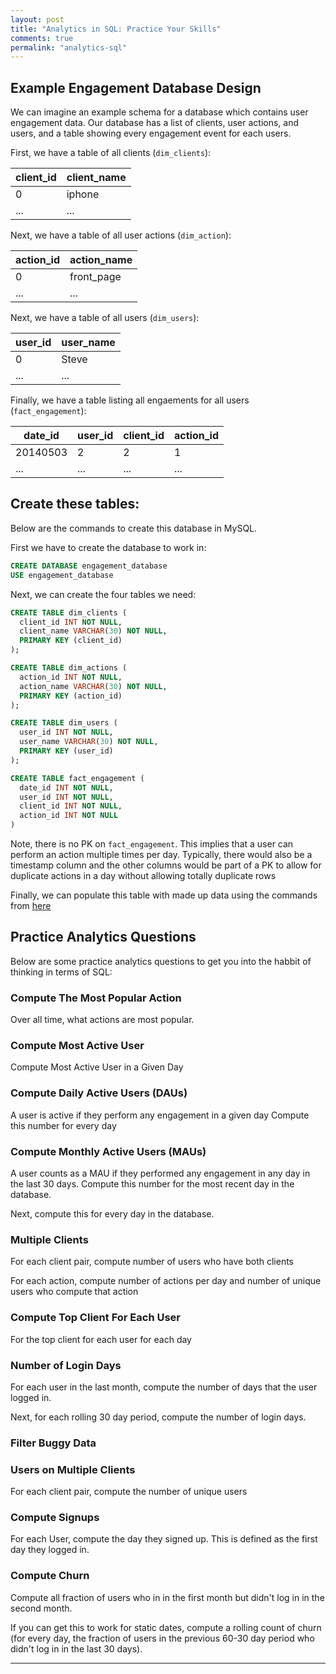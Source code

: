 ```yaml
---
layout: post
title: "Analytics in SQL: Practice Your Skills"
comments: true
permalink: "analytics-sql"
---
```


## Example Engagement Database Design

We can imagine an example schema for a database which contains user engagement data. Our database has a list of clients, user actions, and users, and a table showing every engagement event for each users.

First, we have a table of all clients (`dim_clients`):

| client_id | client_name |
| --------- | ----------- |
|         0 |      iphone |
|       ... |         ... |

Next, we have a table of all user actions (`dim_action`):

| action_id | action_name |
| --------- | ----------- |
|         0 |  front_page |
|       ... |         ... |

Next, we have a table of all users (`dim_users`):

| user_id | user_name |
| ------- | --------- |
|       0 |     Steve |
|     ... |       ... |


Finally, we have a table listing all engaements for all users (`fact_engagement`):

|  date_id | user_id | client_id | action_id |
| -------- | ------- | --------- | --------- |
| 20140503 |       2 |         2 |         1 |
|      ... |     ... |       ... |       ... |

## Create these tables:

Below are the commands to create this database in MySQL.

First we have to create the database to work in:

```sql
CREATE DATABASE engagement_database
USE engagement_database
```

Next, we can create the four tables we need:

```sql
CREATE TABLE dim_clients (
  client_id INT NOT NULL,
  client_name VARCHAR(30) NOT NULL,
  PRIMARY KEY (client_id)
);

CREATE TABLE dim_actions (
  action_id INT NOT NULL,
  action_name VARCHAR(30) NOT NULL,
  PRIMARY KEY (action_id)
);

CREATE TABLE dim_users (
  user_id INT NOT NULL,
  user_name VARCHAR(30) NOT NULL,
  PRIMARY KEY (user_id)
);

CREATE TABLE fact_engagement (
  date_id INT NOT NULL,
  user_id INT NOT NULL,
  client_id INT NOT NULL,
  action_id INT NOT NULL
)
```
Note, there is no PK on `fact_engagement`. This implies that a user can 
perform an action multiple times per day. Typically, there would also be a 
timestamp column and the other columns would be part of a PK to 
allow for duplicate actions in a day without allowing totally duplicate rows

Finally, we can populate this table with made up data using the commands from [here](https://gist.github.com/joshualande/d194f84f1ce80e1a4e2e)

## Practice Analytics Questions

Below are some practice analytics questions to get you into the habbit of thinking in terms of SQL:

### Compute The Most Popular Action


<!--
SELECT b.action_name, COUNT(a.action_id) AS num_action
FROM fact_engagement AS a
JOIN dim_actions AS b
ON a.action_id = b.action_id
GROUP BY a.action_id

---
action_name	num_action
front_page	1881
search	789
profile	330
-->

Over all time, what actions are most popular.

### Compute Most Active User 

Compute Most Active User in a Given Day

### Compute Daily Active Users (DAUs)

A user is active if they perform any engagement in a given day
Compute this number for every day

<!--
SELECT date_id, COUNT(distinct user_id)
FROM fact_engagement
GROUP BY date_id
--->

### Compute Monthly Active Users (MAUs)

A user counts as a MAU if they performed any engagement in any
day in the last 30 days. Compute this number for the most recent
day in the database.

Next, compute this for every day in the database.

<!--
SELECT date_id, COUNT(distinct user_id)
FROM fact_engagement AS a
JOIN fact_engagement AS b
ON XXX
GROUP BY a.date_id DESC
-->

### Multiple Clients

For each client pair, compute number of users who have both clients

For each action, compute number of actions per day and number of unique users who compute that action

### Compute Top Client For Each User

For the top client for each user for each day

<!--
SELECT *
FROM fact_engagement
GROUP BY (date_id, user_id)
-->

### Number of Login Days

For each user in the last month, compute the number of days that the user logged in.

Next, for each rolling 30 day period, compute the number of login days.

### Filter Buggy Data

### Users on Multiple Clients

For each client pair, compute the
number of unique users

### Compute Signups

For each User, compute the day they signed up.
This is defined as the first day they logged in.

### Compute Churn

Compute all fraction of users who in in the first month but didn't
log in in the second month.

If you can get this to work for static dates, compute a rolling
count of churn (for every day, the fraction of users in the previous
60-30 day period who didn't log in in the last 30 days).

---



